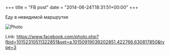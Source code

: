 +++
title = "FB post"
date = "2014-06-24T18:31:51+00:00"
+++

Еду в невидимой маршрутке

![Photo](https://scontent.xx.fbcdn.net/v/t1.0-0/q85/s130x130/10443488_10152310511322851_2410730793311832011_n.jpg?oh=92389d6d8526b80b6b7cda41e5d4971d&oe=59BF5061)


Link: https://www.facebook.com/photo.php?fbid=10152310511322851&set=a.10150919039202851.422766.630817850&type=3
